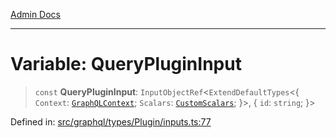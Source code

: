 [Admin Docs](/)

***

# Variable: QueryPluginInput

> `const` **QueryPluginInput**: `InputObjectRef`\<`ExtendDefaultTypes`\<\{ `Context`: [`GraphQLContext`](../../../../context/type-aliases/GraphQLContext.md); `Scalars`: [`CustomScalars`](../../../../scalars/type-aliases/CustomScalars.md); \}\>, \{ `id`: `string`; \}\>

Defined in: [src/graphql/types/Plugin/inputs.ts:77](https://github.com/Sourya07/talawa-api/blob/cfbd515d04ffba748b09232a33807f1845dd1878/src/graphql/types/Plugin/inputs.ts#L77)
